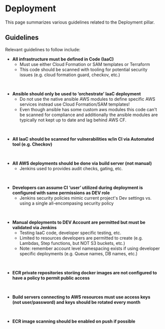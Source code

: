 # Deployment
This page summarizes various guidelines related to the Deployment pillar.

## Guidelines
Relevant guidelines to follow include:

* **All infrastructure must be defined in Code (IaaC)**
    * Must use either Cloud Formation or SAM templates or Terraform
    * This code should be scanned with tooling for potential security issues (e.g. cloud formation guard, checkov, etc.)

<br/>

* **Ansible should only be used to ‘orchestrate’ IaaC deployment**
    * Do not use the native ansible AWS modules to define specific AWS services instead use Cloud Formation/SAM templates!
    * Even though ansible has some custom aws modules this code can't be scanned for compliance and additionally the ansible modules are typically not kept up to date and lag behind AWS CF.

<br/>

* **All IaaC should be scanned for vulnerabilities w/in CI via Automated tool (e.g. Checkov)**

<br/>

* **All AWS deployments should be done via build server (not manual)**
    * Jenkins used to provides audit checks, gating, etc.

<br/>

* **Developers can assume CI ‘user’ utilized during deployment is configured with same permissions as DEV role**
    * Jenkins security policies mimic current project's Dev settings vs. using a single all-encompasing security policy

<br/>


* **Manual deployments to DEV Account are permitted but must be validated via Jenkins**
    * Testing IaaC code, developer specific testing, etc.
    * Limited to resources developers are permitted to create (e.g. Lambdas, Step functions, but NOT S3 buckets, etc.)
    * Note: remember account level namespacing exists if using developer specific deployments (e.g. Queue names, DB names, etc.)

<br/>

* **ECR private repositories storiing docker images are not configured to have a policy to permit public access**

<br/>

* **Build servers connecting to AWS resources must use access keys (not user/password) and keys should be rotated every month**

<br/>

* **ECR image scanning should be enabled on push if possible**

<br/>
